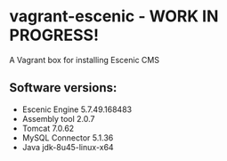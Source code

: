 # vagrant-escenic - WORK IN PROGRESS!

A Vagrant box for installing Escenic CMS

## Software versions:

- Escenic Engine 5.7.49.168483
- Assembly tool 2.0.7
- Tomcat 7.0.62
- MySQL Connector 5.1.36
- Java jdk-8u45-linux-x64
